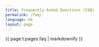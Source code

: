 ```yaml
---
title: Frequently Asked Questions (FAQ)
permalink: /faq/
language: kk
layout: page
---
```

{{ page.t.pages.faq | markdownify }}
